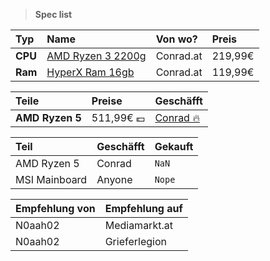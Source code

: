 >  **Spec list**

Typ|Name|Von wo?|Preis
:----|:----|:----|:----
**CPU** | [AMD Ryzen 3 2200g](https://www.conrad.at/de/p/amd-ryzen-5-2600x-6-x-3-6-ghz-hexa-core-prozessor-cpu-wof-sockel-pc-amd-am4-95-w-1687789.html "Soon") | Conrad.at | 219,99€
**Ram** | [HyperX Ram 16gb](https://www.conrad.at/de/p/hyperx-pc-arbeitsspeicher-modul-predator-hx424c12pb3-16-16-gb-1-x-16-gb-ddr4-ram-2400-mhz-1697142.html) | Conrad.at | 119,99€

Teile|Preise|Geschäfft
:----|:----|:----
**AMD Ryzen 5** | 511,99€ 💶 | [Conrad 🔥](https://conrad.at "conradat")

Teil|Geschäfft|Gekauft
:----|:----|:----
AMD Ryzen 5 | Conrad | `NaN`
MSI Mainboard | Anyone | ``Nope``

Empfehlung von|Empfehlung auf
:----|:----
N0aah02 | Mediamarkt.at
N0aah02 | Grieferlegion
